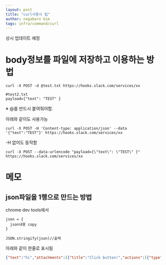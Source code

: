 ```yaml
---
layout: post
title: "curl사용시 팁"
author: negabaro kim
tags: infra/command/curl
---
```


상시 업데이트 예정

# body정보를 파일에 저장하고 이용하는 방법


```
curl -X POST -d @test.txt https://hooks.slack.com/services/xx
```

```
#test2.txt
payload={"text": "TEST" }
```

※ @를 반드시 붙여줘야함.


아래와 같이도 사용가능

```
curl -X POST -H 'Content-type: application/json' --data '{"text":"TEST"}' https://hooks.slack.com/services/xx
```

-H 없어도 동작함


```
curl -X POST --data-urlencode "payload={\"text\": \"TEST\" }" https://hooks.slack.com/services/xx
```

# 메모

## json파일을 1행으로 만드는 방법


chrome dev tools에서 

```
json = {
  json내용 copy
}

JSON.stringify(json)//출력
```

아래와 같이 한줄로 표시됨

```json
{"text":"hi","attachments":[{"title":"Click button!","actions":[{"type":"button","text":"Button","name":"greeting"}]}]}
```